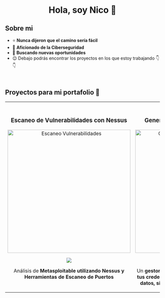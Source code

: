 <div align="center">
<h1 align="center">Hola, soy Nico</a> 👋</h1>
</div>




## Sobre mi

- ⭐ **Nunca dijeron que el camino sería fácil**
- 🤖 **Aficionado de la Ciberseguridad**
- 🎥 **Buscando nuevas oportunidades**
- 😉 Debajo podrás encontrar los proyectos en los que estoy trabajando 👇👇
<br>

## Proyectos para mi portafolio 🎯
<table>
<tr>
<td width="50%">
<h3 align="center">Escaneo de Vulnerabilidades con Nessus</h3>
<div align="center">
<a href="https://github.com/Naickoo/Informe-Escaneo-Nessus" target="_blank"><img src="https://imgur.com/a/nessus-xz1nSho.png" width="400" alt="Escaneo Vulnerabilidades"></a>
<p>
<a href="https://github.com/Naickoo/Informe-Escaneo-Nessus" target="_blank">
<img src="https://img.shields.io/badge/CÓDIGO-ff9?style=for-the-badge&logo=github&logoColor=black">
</a>
</p>
<p>Análisis de <strong>Metasploitable utilizando Nessus<strong> y Herramientas de Escaneo de Puertos</p>
</div>
                                                                                      
</td>

<td width="50%">
               <br>
<h3 align="center">Generador de contraseñas seguras 🔐</h3>
<div align="center">                                       
<a href="https://github.com/Naickoo/generador-contrasenas-seguras" target="_blank"><img src="https://i.imgur.com/7uCBigG.jpg" width="400" alt="Generador de contraseñas seguras"></a>
<br>
<p>
<a href="https://github.com/Naickoo/generador-contrasenas-seguras" target="_blank">
<img src="https://img.shields.io/badge/C%C3%93DIGO-80ffaa?style=for-the-badge&logo=github&logoColor=black">
</a>
</p>
</p>Un <strong>gestor de contraseñas seguro y local<strong> que cifra tus credenciales con claves únicas. ¡Sin bases de datos, sin nube, solo archivos en tu máquina! 🚀</p>
</div>                                                             
</table>                                                                                 
</div>
<br>
<!--
<table>
<tr>
<td width="50%">
<h3 align="center">Curso Android Intermedio</h3>
<div align="center">
<a href="https://github.com/ArisGuimera/Android-Expert-Intermedio" target="_blank"><img src="https://i.imgur.com/V48W0sU.jpg" width="400" alt="Curso intermedio Android"></a>
<p>
<a href="https://github.com/ArisGuimera/Android-Expert-Intermedio" target="_blank">
<img src="https://img.shields.io/badge/CÓDIGO-ff9?style=for-the-badge&logo=github&logoColor=black">
</a>
<a href="https://youtu.be/UaR7GSNACsM" target="_blank">
<img src="https://img.shields.io/badge/-Youtube-green?style=for-the-badge&color=fbfc40">
</a>
</p>
<p>Aprende a programar aplicaciones <strong>Android con Kotlin nivel intermedio</strong> - En este curso nos centraremos en las <strong>buenas prácticas, arquitectura y testing</strong>. Curso <strong>GRATUITO de 8 horas</strong> con todo el código disponible para descargar.</p>
</div>
                                                                                     
</td>       
<!--
<td width="50%">
<h3 align="center">Curso Kotlin Multiplatform</h3>
<div align="center">
<a href="https://github.com/ArisGuimera/Curso-Kotlin-Multiplatform" target="_blank"><img src="https://i.imgur.com/nDDp1Ra.jpg" width="400" alt="Curso Kotlin Multiplatform"></a>
<p>
<a href="https://github.com/ArisGuimera/Curso-Kotlin-Multiplatform" target="_blank">
<img src="https://img.shields.io/badge/C%C3%93DIGO-cfaae0?style=for-the-badge&logo=github&logoColor=black">
</a>
<a href="https://youtube.com/playlist?list=PL8ie04dqq7_NUvBcMMosVRAbqZDWmRzX3&si=FdS-Z07ZFAUjDHAE" target="_blank">
<img src="https://img.shields.io/badge/-Youtube-green?style=for-the-badge&color=ff00f4">
</a>
</p>
<p>Aprende a programar aplicaciones <strong>multiplataform con Kotlin y Jetpack Compose</strong> - En este curso nos centraremos en dominar Kotlin Multiplatform <strong>desde cero</strong>. Curso <strong>GRATUITO</strong> (en desarrollo) con todo el código disponible para descargar.</p>
</div>
                                                                                      
</td>  
</table>                                                                                 
</div>
<br>
<!--
### ⚙️ &nbsp;GitHub Analytics
<-
<p align="center">
<a href="https://github.com/ArisGuimera">
  <img height="180em" src="https://github-readme-stats-eight-theta.vercel.app/api?username=ArisGuimera&show_icons=true&theme=algolia&include_all_commits=true&count_private=true"/>
  <img height="180em" src="https://github-readme-stats-eight-theta.vercel.app/api/top-langs/?username=ArisGuimera&layout=compact&langs_count=8&theme=algolia"/>
</a>
</p>
